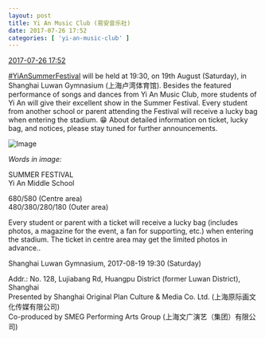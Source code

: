 ```yaml
---
layout: post
title: Yi An Music Club (易安音乐社)
date: 2017-07-26 17:52
categories: [ 'yi-an-music-club' ]
---
```


<div class="weibo-info">
  <a href="http://weibo.com/6094546964/FebN0uN20">2017-07-26 17:52</a>
</div>

[#YiAnSummerFestival](http://weibo.com/p/100808584ecb6c041592aa973c9a8aa9b6bd18) will be held at 19:30, on 19th August (Saturday), in Shanghai Luwan Gymnasium (上海卢湾体育馆). Besides the featured performance of songs and dances from Yi An Music Club, more students of Yi An will give their excellent show in the Summer Festival. Every student from another school or parent attending the Festival will receive a lucky bag when entering the stadium. :grin: About detailed information on ticket, lucky bag, and notices, please stay tuned for further announcements.

<!-- more -->

![Image](http://wx1.sinaimg.cn/mw690/006Es64Agy1fhxfog3frzj31kw28he84.jpg)

*Words in image:*

SUMMER FESTIVAL  
Yi An Middle School

680/580 (Centre area)  
480/380/280/180 (Outer area)

Every student or parent with a ticket will receive a lucky bag (includes photos, a magazine for the event, a fan for supporting, etc.) when entering the stadium. The ticket in centre area may get the limited photos in advance..

Shanghai Luwan Gymnasium, 2017-08-19 19:30 (Saturday)

Addr.: No. 128, Lujiabang Rd, Huangpu District (former Luwan District), Shanghai  
Presented by Shanghai Original Plan Culture & Media Co. Ltd. (上海原际画文化传媒有限公司)  
Co-produced by SMEG Performing Arts Group (上海文广演艺（集团）有限公司)

